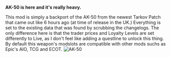 **AK-50 is here and it's really heavy.**

This mod is simply a backport of the AK-50 from the newest Tarkov Patch that came out like 6 hours ago (at time of release in the UK.) Everything is set to the existing data that was found by scrubbing the changelogs. 
The only difference here is that the trader prices and Loyalty Levels are set differently to Live, as I don't feel like adding a questline to unlock this thing. By default this weapon's modslots are compatible with other mods suchs as Epic's AIO, TCG and ECOT.
![AK-50](https://github.com/user-attachments/assets/a92cf0d9-4ce4-450b-aa74-a84bdf9a5884)
